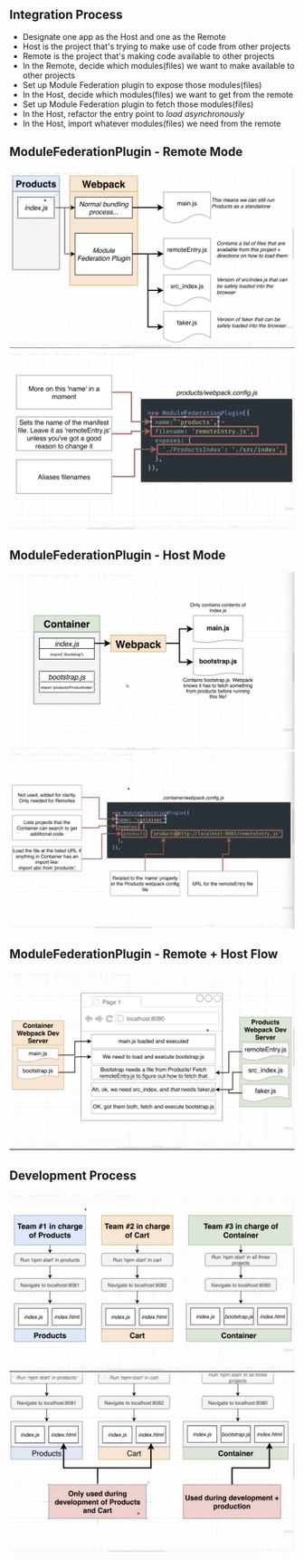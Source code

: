 ## Integration Process

- Designate one app as the Host and one as the Remote
- Host is the project that's trying to make use of code from other projects
- Remote is the project that's making code available to other projects
- In the Remote, decide which modules(files) we want to make available to other projects
- Set up Module Federation plugin to expose those modules(files)
- In the Host, decide which modules(files) we want to get from the remote
- Set up Module Federation plugin to fetch those modules(files)
- In the Host, refactor the entry point to _load asynchronously_
- In the Host, import whatever modules(files) we need from the remote

## ModuleFederationPlugin - Remote Mode

![Remote](_img/remote.png "Remote")
![RemotePlugin](_img/remote_mfplugin.png "RemotePlugin")

## ModuleFederationPlugin - Host Mode

![Host](_img/host.png "Host")
![RemotePlugin](_img/host_mfplugin.png "RemotePlugin")

## ModuleFederationPlugin - Remote + Host Flow

![RemoteHost](_img/remote_host.png "RemoteHost")

## Development Process

![Dev Process](_img/development_process.png "Dev Process")
![Dev Process2](_img/development_process_2.png "Dev Process2")
